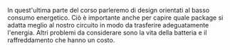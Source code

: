 In quest'ultima parte del corso parleremo di design orientati al basso consumo energetico. 
Ciò è importante anche per capire quale package si adatta meglio al nostro circuito in modo da trasferire adeguatamente l'energia. Altri problemi da considerare sono la vita della batteria e il raffreddamento che hanno un costo.



